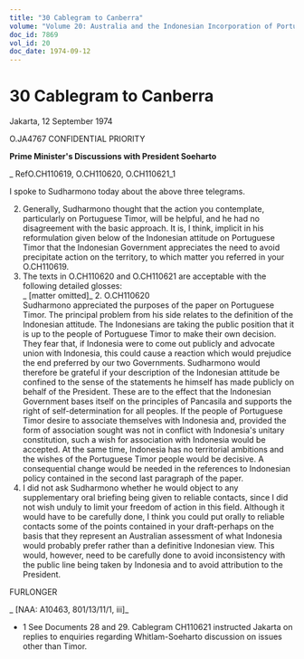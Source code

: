 ```yaml
---
title: "30 Cablegram to Canberra"
volume: "Volume 20: Australia and the Indonesian Incorporation of Portuguese Timor, 1974-1976"
doc_id: 7869
vol_id: 20
doc_date: 1974-09-12
---
```


# 30 Cablegram to Canberra

Jakarta, 12 September 1974

O.JA4767 CONFIDENTIAL PRIORITY

**Prime Minister's Discussions with President Soeharto**

_ RefO.CH110619, O.CH110620, O.CH110621_1

I spoke to Sudharmono today about the above three telegrams.

  2. Generally, Sudharmono thought that the action you contemplate, particularly on Portuguese Timor, will be helpful, and he had no disagreement with the basic approach. It is, I think, implicit in his reformulation given below of the Indonesian attitude on Portuguese Timor that the Indonesian Government appreciates the need to avoid precipitate action on the territory, to which matter you referred in your O.CH110619.
  3. The texts in O.CH110620 and O.CH110621 are acceptable with the following detailed glosses:  
_ [matter omitted]_
    2. O.CH110620  
Sudharmono appreciated the purposes of the paper on Portuguese Timor. The principal problem from his side relates to the definition of the Indonesian attitude. The Indonesians are taking the public position that it is up to the people of Portuguese Timor to make their own decision. They fear that, if Indonesia were to come out publicly and advocate union with Indonesia, this could cause a reaction which would prejudice the end preferred by our two Governments. Sudharmono would therefore be grateful if your description of the Indonesian attitude be confined to the sense of the statements he himself has made publicly on behalf of the President. These are to the effect that the Indonesian Government bases itself on the principles of Pancasila and supports the right of self-determination for all peoples. If the people of Portuguese Timor desire to associate themselves with Indonesia and, provided the form of association sought was not in conflict with Indonesia's unitary constitution, such a wish for association with Indonesia would be accepted. At the same time, Indonesia has no territorial ambitions and the wishes of the Portuguese Timor people would be decisive.
A consequential change would be needed in the references to Indonesian policy contained in the second last paragraph of the paper.
  4. I did not ask Sudharmono whether he would object to any supplementary oral briefing being given to reliable contacts, since I did not wish unduly to limit your freedom of action in this field. Although it would have to be carefully done, I think you could put orally to reliable contacts some of the points contained in your draft-perhaps on the basis that they represent an Australian assessment of what Indonesia would probably prefer rather than a definitive Indonesian view. This would, however, need to be carefully done to avoid inconsistency with the public line being taken by Indonesia and to avoid attribution to the President.



FURLONGER

_ [NAA: A10463, 801/13/11/1, iii]_

  * 1 See Documents 28 and 29. Cablegram CH110621 instructed Jakarta on replies to enquiries regarding Whitlam-Soeharto discussion on issues other than Timor.


